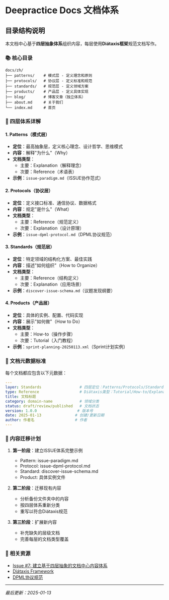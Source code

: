 # Deepractice Docs 文档体系

## 目录结构说明

本文档中心基于**四层抽象体系**组织内容，每层使用**Diátaxis框架**规范文档写作。

### 📚 核心目录

```
docs/zh/
├── patterns/    # 模式层 - 定义理念和原则
├── protocols/   # 协议层 - 定义标准和规范
├── standards/   # 规范层 - 定义领域方案
├── products/    # 产品层 - 定义具体实现
├── blog/        # 博客文章（独立体系）
├── about.md     # 关于我们
└── index.md     # 首页
```

### 🎯 四层体系详解

#### 1. Patterns（模式层）
- **定位**：最高抽象层，定义核心理念、设计哲学、思维模式
- **内容**：解释"为什么"（Why）
- **文档类型**：
  - 主要：Explanation（解释理念）
  - 次要：Reference（术语表）
- **示例**：`issue-paradigm.md`（ISSUE协作范式）

#### 2. Protocols（协议层）
- **定位**：定义接口标准、通信协议、数据格式
- **内容**：规定"是什么"（What）
- **文档类型**：
  - 主要：Reference（规范定义）
  - 次要：Explanation（设计原理）
- **示例**：`issue-dpml-protocol.md`（DPML协议规范）

#### 3. Standards（规范层）
- **定位**：特定领域的结构化方案、最佳实践
- **内容**：描述"如何组织"（How to Organize）
- **文档类型**：
  - 主要：Reference（结构定义）
  - 次要：Explanation（应用场景）
- **示例**：`discover-issue-schema.md`（议题发现纲要）

#### 4. Products（产品层）
- **定位**：具体的实例、配置、代码实现
- **内容**：展示"如何做"（How to Do）
- **文档类型**：
  - 主要：How-to（操作步骤）
  - 次要：Tutorial（入门教程）
- **示例**：`sprint-planning-20250113.xml`（Sprint计划实例）

### 📝 文档元数据标准

每个文档都应包含以下元数据：

```yaml
---
layer: Standards                 # 四层定位：Patterns/Protocols/Standards/Products
type: Reference                  # Diátaxis类型：Tutorial/How-to/Explanation/Reference
title: 文档标题
category: domain-name            # 领域分类
status: draft/review/published   # 文档状态
version: 1.0.0                  # 版本号
date: 2025-01-13               # 创建/更新日期
author: 作者名                  # 作者
---
```

### 🔄 内容迁移计划

1. **第一阶段**：建立ISSUE体系完整示例
   - Pattern: issue-paradigm.md
   - Protocol: issue-dpml-protocol.md
   - Standard: discover-issue-schema.md
   - Product: 具体实例文件

2. **第二阶段**：迁移现有内容
   - 分析备份文件夹中的内容
   - 按四层体系重新分类
   - 重写以符合Diátaxis规范

3. **第三阶段**：扩展新内容
   - 补充缺失的层级文档
   - 完善每层的文档类型覆盖

### 📖 相关资源

- [Issue #7: 建立基于四层抽象的文档中心内容体系](https://github.com/Deepractice/DeepracticeDocs/issues/7)
- [Diátaxis Framework](https://diataxis.fr/)
- [DPML协议规范](/protocols/issue-dpml-protocol.md)

---

*最后更新：2025-01-13*